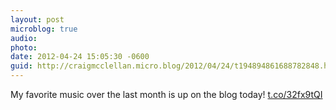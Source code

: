 ```yaml
---
layout: post
microblog: true
audio: 
photo: 
date: 2012-04-24 15:05:30 -0600
guid: http://craigmcclellan.micro.blog/2012/04/24/t194894861688782848.html
---
```

My favorite music over the last month is up on the blog today! [t.co/32fx9tQI](http://t.co/32fx9tQI)
